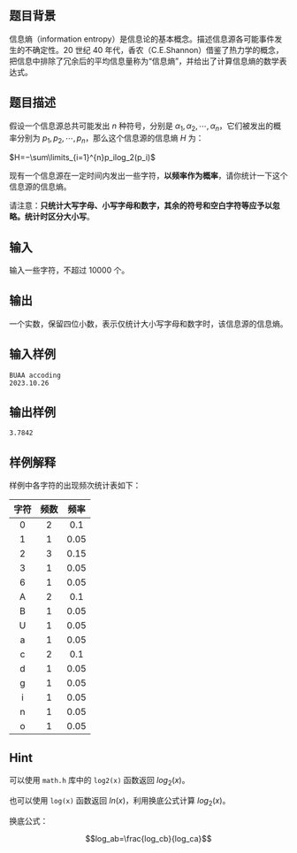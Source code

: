 ## 题目背景

信息熵（information entropy）是信息论的基本概念。描述信息源各可能事件发生的不确定性。20 世纪 40 年代，香农（C.E.Shannon）借鉴了热力学的概念，把信息中排除了冗余后的平均信息量称为“信息熵”，并给出了计算信息熵的数学表达式。

## 题目描述

假设一个信息源总共可能发出 $n$ 种符号，分别是 $α_1,α_2,⋯,α_n$，它们被发出的概率分别为 $p_1,p_2,⋯,p_n$，那么这个信息源的信息熵 $H$ 为：

$H=−\sum\limits_{i=1}^{n}p_ilog_2(p_i)$

现有一个信息源在一定时间内发出一些字符，**以频率作为概率**，请你统计一下这个信息源的信息熵。

请注意：**只统计大写字母、小写字母和数字，其余的符号和空白字符等应予以忽略。统计时区分大小写**。

## 输入

输入一些字符，不超过 $10000$ 个。

## 输出

一个实数，保留四位小数，表示仅统计大小写字母和数字时，该信息源的信息熵。

## 输入样例

```
BUAA accoding
2023.10.26
```

## 输出样例

```
3.7842
```

## 样例解释

样例中各字符的出现频次统计表如下：

| 字符 | 频数 | 频率 |
| :-: | :-: | :-: |
| 0 | 2 | 0.1 |
| 1 | 1 | 0.05 |
| 2 | 3 | 0.15 |
| 3 | 1 | 0.05 |
| 6 | 1 | 0.05 |
| A | 2 | 0.1 |
| B | 1 | 0.05 |
| U | 1 | 0.05 |
| a | 1 | 0.05 |
| c | 2 | 0.1 |
| d | 1 | 0.05 |
| g | 1 | 0.05 |
| i | 1 | 0.05 |
| n | 1 | 0.05 |
| o | 1 | 0.05 |

## Hint

可以使用 `math.h` 库中的 `log2(x)` 函数返回 $log_2(x)$。

也可以使用 `log(x)` 函数返回 $ln⁡(x)$，利用换底公式计算 $log_2(x)$。

换底公式：

$$log_ab=\frac{log_cb}{log_ca}$$
